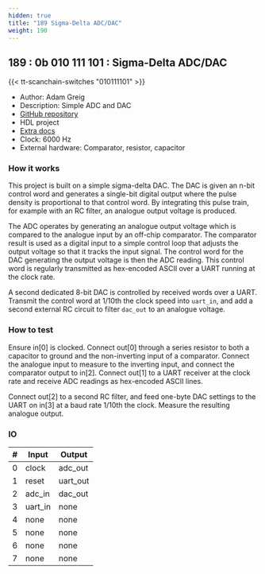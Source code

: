```yaml
---
hidden: true
title: "189 Sigma-Delta ADC/DAC"
weight: 190
---
```


## 189 : 0b 010 111 101 : Sigma-Delta ADC/DAC

{{< tt-scanchain-switches "010111101" >}}

* Author: Adam Greig
* Description: Simple ADC and DAC
* [GitHub repository](https://github.com/adamgreig/tt02-adc-dac)
* HDL project
* [Extra docs](https://github.com/adamgreig/tt02-adc-dac)
* Clock: 6000 Hz
* External hardware: Comparator, resistor, capacitor



### How it works

This project is built on a simple sigma-delta DAC. The DAC is given an n-bit
control word and generates a single-bit digital output where the pulse
density is proportional to that control word. By integrating this pulse
train, for example with an RC filter, an analogue output voltage is produced.

The ADC operates by generating an analogue output voltage which is compared
to the analogue input by an off-chip comparator. The comparator result is
used as a digital input to a simple control loop that adjusts the output
voltage so that it tracks the input signal. The control word for the DAC
generating the output voltage is then the ADC reading. This control word
is regularly transmitted as hex-encoded ASCII over a UART running at the
clock rate.

A second dedicated 8-bit DAC is controlled by received words over a UART.
Transmit the control word at 1/10th the clock speed into `uart_in`, and
add a second external RC circuit to filter `dac_out` to an analogue voltage.


### How to test

Ensure in[0] is clocked. Connect out[0] through a series resistor to both
a capacitor to ground and the non-inverting input of a comparator. Connect
the analogue input to measure to the inverting input, and connect the
comparator output to in[2]. Connect out[1] to a UART receiver at the clock
rate and receive ADC readings as hex-encoded ASCII lines.

Connect out[2] to a second RC filter, and feed one-byte DAC settings
to the UART on in[3] at a baud rate 1/10th the clock. Measure the
resulting analogue output.


### IO

| # | Input        | Output       |
|---|--------------|--------------|
| 0 | clock  | adc_out |
| 1 | reset  | uart_out |
| 2 | adc_in  | dac_out |
| 3 | uart_in  | none |
| 4 | none  | none |
| 5 | none  | none |
| 6 | none  | none |
| 7 | none  | none |
